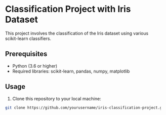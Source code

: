 # Classification Project with Iris Dataset

This project involves the classification of the Iris dataset using various scikit-learn classifiers.

## Prerequisites

- Python (3.6 or higher)
- Required libraries: scikit-learn, pandas, numpy, matplotlib

## Usage

1. Clone this repository to your local machine:

```bash
git clone https://github.com/yourusername/iris-classification-project.git
